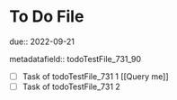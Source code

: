 # To Do File

due:: 2022-09-21

metadatafield:: todoTestFile_731\_90

- [ ] Task of todoTestFile_731 1 [[Query me]]
- [ ] Task of todoTestFile_731 2
